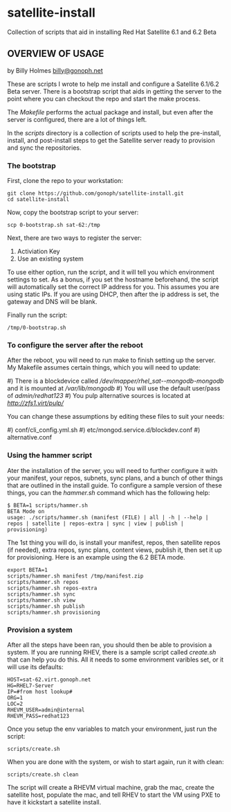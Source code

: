 # satellite-install
Collection of scripts that aid in installing Red Hat Satellite 6.1 and 6.2 Beta

## OVERVIEW OF USAGE
by Billy Holmes <billy@gonoph.net>

These are scripts I wrote to help me install and configure a Satellite 6.1/6.2 Beta server. There is a bootstrap script that aids in getting the server to the point where you can checkout the repo and start the make process.

The *Makefile* performs the actual package and install, but even after the server is configured, there are a lot of things left.

In the *scripts* directory is a collection of scripts used to help the pre-install, install, and post-install steps to get the Satellite server ready to provision and sync the repositories.

### The bootstrap

First, clone the repo to your workstation:

    git clone https://github.com/gonoph/satellite-install.git
    cd satellite-install

Now, copy the bootstrap script to your server:

    scp 0-bootstrap.sh sat-62:/tmp

Next, there are two ways to register the server:

1) Activiation Key
2) Use an existing system

To use either option, run the script, and it will tell you which environment settings to set. As a bonus, if you set the hostname beforehand, the script will automatically set the correct IP address for you. This assumes you are using static IPs. If you are using DHCP, then after the ip address is set, the gateway and DNS will be blank.

Finally run the script:

    /tmp/0-bootstrap.sh

### To configure the server after the reboot

After the reboot, you will need to run make to finish setting up the server. My Makefile assumes certain things, which you will need to update:

#) There is a blockdevice called */dev/mapper/rhel_sat--mongodb-mongodb* and it is mounted at */var/lib/mongodb*
#) You will use the default user/pass of *admin/redhat123*
#) You pulp alternative sources is located at *http://zfs1.virt/pulp/*

You can change these assumptions by editing these files to suit your needs:

#) conf/cli_config.yml.sh
#) etc/mongod.service.d/blockdev.conf
#) alternative.conf

### Using the hammer script

Ater the installation of the server, you will need to further configure it with your manifest, your repos, subnets, sync plans, and a bunch of other things that are outlined in the install guide. To configure a sample version of these things, you can the *hammer.sh* command which has the following help:

    $ BETA=1 scripts/hammer.sh
    BETA Mode on
    usage: ./scripts/hammer.sh (manifest (FILE) | all | -h | --help | repos | satellite | repos-extra | sync | view | publish | provisioning)

The 1st thing you will do, is install your manifest, repos, then satellite repos (if needed), extra repos, sync plans, content views, publish it, then set it up for provisioning. Here is an example using the 6.2 BETA mode.

    export BETA=1
    scripts/hammer.sh manifest /tmp/manifest.zip
    scripts/hammer.sh repos
    scripts/hammer.sh repos-extra
    scripts/hammer.sh sync
    scripts/hammer.sh view
    scripts/hammer.sh publish
    scripts/hammer.sh provisioning

### Provision a system

After all the steps have been ran, you should then be able to provision a system. If you are running RHEV, there is a sample script called *create.sh* that can help you do this. All it needs to some environment varibles set, or it will use its defaults:

    HOST=sat-62.virt.gonoph.net
    HG=RHEL7-Server
    IP=#from host lookup#
    ORG=1
    LOC=2
    RHEVM_USER=admin@internal
    RHEVM_PASS=redhat123

Once you setup the env variables to match your environment, just run the script:

    scripts/create.sh

When you are done with the system, or wish to start again, run it with clean:

    scripts/create.sh clean

The script will create a RHEVM virtual machine, grab the mac, create the satellite host, populate the mac, and tell RHEV to start the VM using PXE to have it kickstart a satellite install.
